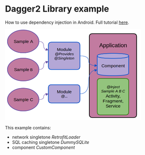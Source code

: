# Dagger2 Library example
How to use dependency injection in Android. Full tutorial [here](https://xakep.ru/2017/05/16/meet-dagger-2).


 <img src="https://github.com/aap17/Dagger2Example/blob/master/Dagger2.png" width="450" height="300" />
 
 This example contains:
 * network singletone *RetrofitLoader*
 * SQL caching singletone *DummySQLite*
 * component *CustomComponent*
